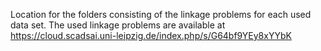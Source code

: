 Location for the folders consisting of the linkage problems for each used data set. The used linkage problems are available at
https://cloud.scadsai.uni-leipzig.de/index.php/s/G64bf9YEy8xYYbK

